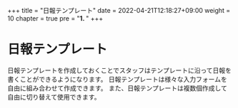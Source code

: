 +++
title = "日報テンプレート"
date = 2022-04-21T12:18:27+09:00
weight = 10
chapter = true
pre = "<b>1. </b>"
+++

# 日報テンプレート

日報テンプレートを作成しておくことでスタッフはテンプレートに沿って日報を書くことができるようになります。
日報テンプレートは様々な入力フォームを自由に組み合わせて作成できます。
また、日報テンプレートは複数個作成して自由に切り替えて使用できます。

